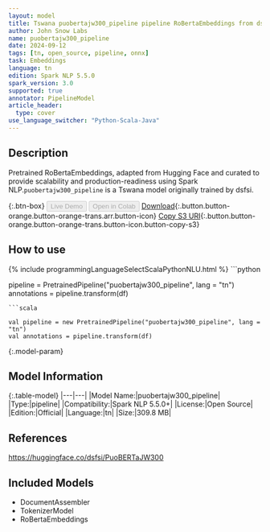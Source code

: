 ```yaml
---
layout: model
title: Tswana puobertajw300_pipeline pipeline RoBertaEmbeddings from dsfsi
author: John Snow Labs
name: puobertajw300_pipeline
date: 2024-09-12
tags: [tn, open_source, pipeline, onnx]
task: Embeddings
language: tn
edition: Spark NLP 5.5.0
spark_version: 3.0
supported: true
annotator: PipelineModel
article_header:
  type: cover
use_language_switcher: "Python-Scala-Java"
---
```


## Description

Pretrained RoBertaEmbeddings, adapted from Hugging Face and curated to provide scalability and production-readiness using Spark NLP.`puobertajw300_pipeline` is a Tswana model originally trained by dsfsi.

{:.btn-box}
<button class="button button-orange" disabled>Live Demo</button>
<button class="button button-orange" disabled>Open in Colab</button>
[Download](https://s3.amazonaws.com/auxdata.johnsnowlabs.com/public/models/puobertajw300_pipeline_tn_5.5.0_3.0_1726109888180.zip){:.button.button-orange.button-orange-trans.arr.button-icon}
[Copy S3 URI](s3://auxdata.johnsnowlabs.com/public/models/puobertajw300_pipeline_tn_5.5.0_3.0_1726109888180.zip){:.button.button-orange.button-orange-trans.button-icon.button-copy-s3}

## How to use



<div class="tabs-box" markdown="1">
{% include programmingLanguageSelectScalaPythonNLU.html %}
```python

pipeline = PretrainedPipeline("puobertajw300_pipeline", lang = "tn")
annotations =  pipeline.transform(df)   

```
```scala

val pipeline = new PretrainedPipeline("puobertajw300_pipeline", lang = "tn")
val annotations = pipeline.transform(df)

```
</div>

{:.model-param}
## Model Information

{:.table-model}
|---|---|
|Model Name:|puobertajw300_pipeline|
|Type:|pipeline|
|Compatibility:|Spark NLP 5.5.0+|
|License:|Open Source|
|Edition:|Official|
|Language:|tn|
|Size:|309.8 MB|

## References

https://huggingface.co/dsfsi/PuoBERTaJW300

## Included Models

- DocumentAssembler
- TokenizerModel
- RoBertaEmbeddings
